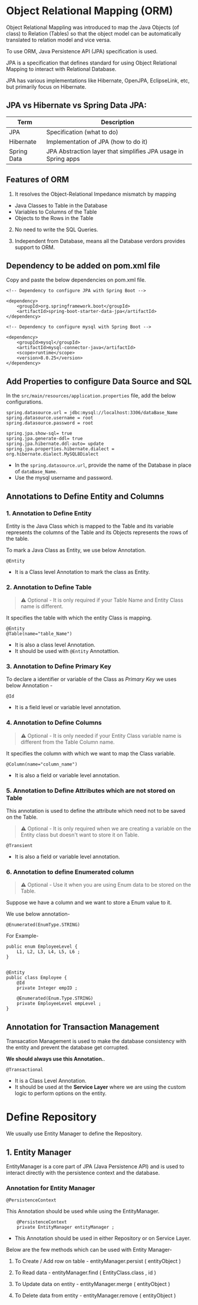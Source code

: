 # Object Relational Mapping (ORM)

Object Relational Mappling was introduced to map the Java Objects (of class) to Relation (Tables) so that the object model can be automatically translated to relation model and vice versa.

To use ORM, Java Persistence API (JPA) specification is used.

JPA is a specification that defines standard for using Object Relational Mapping to interact with Relational Database.

JPA has various implementations like Hibernate, OpenJPA, EclipseLink, etc, but primarily focus on Hibernate.


## JPA vs Hibernate vs Spring Data JPA:
|   Term	|   Description|
|-----------|----------------|
| JPA	|   Specification (what to do) |
| Hibernate|	Implementation of JPA (how to do it)|
| Spring Data   | JPA	Abstraction layer that simplifies JPA usage in Spring apps|


## Features of ORM

1. It resolves the Object-Relational Impedance mismatch by mapping
- Java Classes to Table in the Database
- Variables to Columns of the Table
- Objects to the Rows in the Table

2. No need to write the SQL Queries.

3. Independent from Database, means all the Database verdors provides support to ORM.



## Dependency to be added on pom.xml file

Copy and paste the below dependencies on pom.xml file.

```
<!-- Dependency to configure JPA with Spring Boot -->

<dependency>
    <groupId>org.springframework.boot</groupId>
    <artifactId>spring-boot-starter-data-jpa</artifactId>
</dependency>

<!-- Dependency to configure mysql with Spring Boot -->

<dependency>
    <groupId>mysql</groupId>
    <artifactId>mysql-connector-java</artifactId>
    <scope>runtime</scope>
    <version>8.0.25</version>
</dependency>
```

## Add Properties to configure Data Source and SQL

In the `src/main/resources/application.properties` file, add the below configurations.

```
spring.datasource.url = jdbc:mysql://localhost:3306/dataBase_Name
spring.datasource.username = root
spring.datasource.password = root

spring.jpa.show-sql= true
spring.jpa.generate-ddl= true
spring.jpa.hibernate.ddl-auto= update
spring.jpa.properties.hibernate.dialect = org.hibernate.dialect.MySQL8Dialect
```

- In the `spring.datasource.url`, provide the name of the Database in place of `dataBase_Name`.
- Use the mysql username and password.


## Annotations to Define Entity and Columns

### 1. Annotation to Define Entity

Entity is the Java Class which is mapped to the Table and its variable represents the columns of the Table and its Objects represents the rows of the table.

To mark a Java Class as Entity, we use below Annotation.
```
@Entity
```

- It is a Class level Annotation to mark the class as Entity.




### 2. Annotation to Define Table

> ⚠️ Optional - It is only required if your Table Name and Entity Class name is different.

It specifies the table with which the entity Class is mapping.

```
@Entity
@Table(name="table_Name")
```

- It is also a class level Annotation.
- It should be used with `@Entity` Annotattion.


### 3. Annotation to Define Primary Key

To declare a identifier or variable of the Class as *Primary Key* we uses below Annotation - 
```
@Id
``` 

- It is a field level or variable level annotation.

### 4. Annotation to Define Columns

> ⚠️ Optional - It is only needed if your Entity Class variable name is different from the Table Column name.

It specifies the column with which we want to map the Class variable.

```
@Column(name="column_name")
```

- It is also a field or variable level annotation.


### 5. Annotation to Define Attributes which are not stored on Table

This annotation is used to define the attribute which need not to be saved on the Table.

> ⚠️ Optional - It is only required when we are creating a variable on the Entity class but doesn't want to store it on Table.

```
@Transient
```

- It is also a field or variable level annotation.

### 6. Annotation to define Enumerated column

> ⚠️ Optional - Use it when you are using Enum data to be stored on the Table.

Suppose we have a column and we want to store a Enum value to it.

We use below annotation-
```
@Enumerated(EnumType.STRING)
```

For Example-
```
public enum EmployeeLevel {
    L1, L2, L3, L4, L5, L6 ;
}


@Entity
public class Employee {
    @Id
    private Integer empID ;

    @Enumerated(Enum.Type.STRING)
    private EmployeeLevel empLevel ;
}
```

## Annotation for Transaction Management

Transacation Management is used to make the database consistency with the entity and prevent the database get corrupted.

**We should always use this Annotation.**.

```
@Transactional
```
-   It is a Class Level Annotation.
-   It should be used at the **Service Layer** where we are using the custom logic to perform options on the entity.


# Define Repository

We usually use Entity Manager to define the Repository.

## 1. Entity Manager

EntityManager is a core part of JPA (Java Persistence API) and is used to interact directly with the persistence context and the database.

### Annotation for Entity Manager

```
@PersistenceContext
```
This Annotation should be used while using the EntityManager.

```
	@PersistenceContext
	private EntityManager entityManager ;
```

-   This Annotation should be used in either Repository or on Service Layer.

Below are the few methods which can be used with Entity Manager-

1. To Create / Add row on table - entityManager.persist ( entityObject )

2. To Read data - entityManager.find ( EntityClass.class , id )

3. To Update data on entity - entityManager.merge ( entityObject )

4. To Delete data from entity - entityManager.remove ( entityObject )